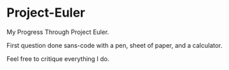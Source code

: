 Project-Euler
=============

My Progress Through Project Euler.

First question done sans-code with a pen, sheet of paper, and a calculator.

Feel free to critique everything I do. 
